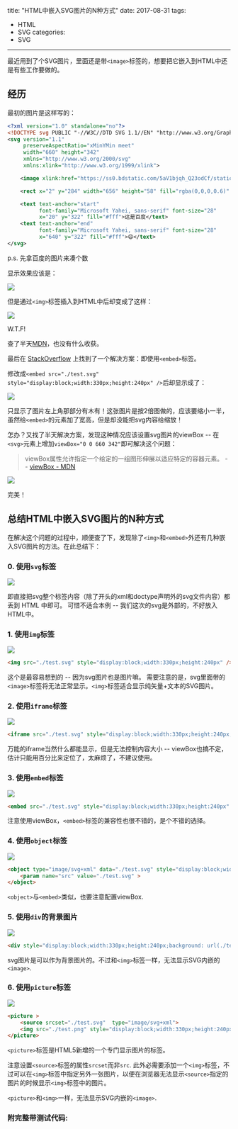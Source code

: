 title: "HTML中嵌入SVG图片的N种方式"
date: 2017-08-31
tags:
  - HTML
  - SVG
categories: 
  - SVG
---

最近用到了个SVG图片，里面还是带`<image>`标签的，想要把它嵌入到HTML中还是有些工作要做的。

<!-- more -->

## 经历

最初的图片是这样写的：

```svg
<?xml version="1.0" standalone="no"?>
<!DOCTYPE svg PUBLIC "-//W3C//DTD SVG 1.1//EN" "http://www.w3.org/Graphics/SVG/1.1/DTD/svg11.dtd">
<svg version="1.1"
     preserveAspectRatio="xMinYMin meet"
     width="660" height="342"
     xmlns="http://www.w3.org/2000/svg"
     xmlns:xlink="http://www.w3.org/1999/xlink">

    <image xlink:href="https://ss0.bdstatic.com/5aV1bjqh_Q23odCf/static/superman/img/logo/bd_logo1_31bdc765.png" width="660" height="342"/>

    <rect x="2" y="284" width="656" height="58" fill="rgba(0,0,0,0.6)" stroke-width="1" ></rect>

    <text text-anchor="start"
          font-family="Microsoft Yahei, sans-serif" font-size="28"
          x="20" y="322" fill="#fff">这是百度</text>
    <text text-anchor="end"
          font-family="Microsoft Yahei, sans-serif" font-size="28"
          x="640" y="322" fill="#fff">😄</text>
</svg>
```
p.s. 先拿百度的图片来凑个数

显示效果应该是：

![](https://ww1.sinaimg.cn/large/006Vei6ogy1fj2nvw72qlj30i809ljs0.jpg)

但是通过`<img>`标签插入到HTML中后却变成了这样：

![](https://ww1.sinaimg.cn/large/006Vei6ogy1fj2nxkg180j309806wwf7.jpg)

W.T.F!

查了半天[MDN](https://developer.mozilla.org/en-US/docs/Web/SVG/Element/image)，也没有什么收获。

最后在 [StackOverflow](https://stackoverflow.com/questions/41195669/images-in-svg-image-tags-not-showing-up-in-chrome-but-displays-locally) 上找到了一个解决方案：即使用`<embed>`标签。

修改成`<embed src="./test.svg" style="display:block;width:330px;height:240px" />`后却显示成了：

![](https://ww1.sinaimg.cn/large/006Vei6ogy1fj2oqz27nej309r07j3yi.jpg)

只显示了图片左上角那部分有木有！这张图片是按2倍图做的，应该要缩小一半，虽然给`<embed>`的元素加了宽高，但是却没能把svg内容给缩放！

怎办？又找了半天解决方案，发现这种情况应该设置svg图片的viewBox -- 在`<svg>`元素上增加`viewBox="0 0 660 342"`即可解决这个问题：

> viewBox属性允许指定一个给定的一组图形伸展以适应特定的容器元素。
> -- [viewBox - MDN](https://developer.mozilla.org/zh-CN/docs/Web/SVG/Attribute/viewBox)

![](https://ww1.sinaimg.cn/large/006Vei6ogy1fj2oudb4bjj309504wq31.jpg)

完美！

## 总结HTML中嵌入SVG图片的N种方式

在解决这个问题的过程中，顺便查了下，发现除了`<img>`和`<embed>`外还有几种嵌入SVG图片的方法。在此总结下：

### 0. 使用`svg`标签

![](https://ww1.sinaimg.cn/large/006Vei6ogy1fj2pw6rk46j309o05l74e.jpg)

即直接把svg整个标签内容（除了开头的xml和doctype声明外的svg文件内容）都丢到 HTML 中即可。
可惜不适合本例 -- 我们这次的svg是外部的，不好放入HTML中。

### 1. 使用`img`标签

![](https://ww1.sinaimg.cn/large/006Vei6ogy1fj2pwi60wcj309e05edgb.jpg)

```html
<img src="./test.svg" style="display:block;width:330px;height:240px" />
```

这个是最容易想到的 -- 因为svg图片也是图片嘛。
需要注意的是，svg里面带的`<image>`标签将无法正常显示。`<img>`标签适合显示纯矢量+文本的SVG图片。

### 2. 使用`iframe`标签

![](https://ww1.sinaimg.cn/large/006Vei6ogy1fj2pww813uj309j07bt8n.jpg)

```html
<iframe src="./test.svg" style="display:block;width:330px;height:240px;border:none;" ></iframe>
```

万能的iframe当然什么都能显示，但是无法控制内容大小 -- viewBox也搞不定，估计只能用百分比来定位了，太麻烦了，不建议使用。

### 3. 使用`embed`标签

![](https://ww1.sinaimg.cn/large/006Vei6ogy1fj2px7d87xj309o05e0su.jpg)

```html
<embed src="./test.svg" style="display:block;width:330px;height:240px" />
```
注意使用viewBox，`<embed>`标签的兼容性也很不错的，是个不错的选择。

### 4. 使用`object`标签

![](https://ww1.sinaimg.cn/large/006Vei6ogy1fj2pxh0j7gj309g054wel.jpg)

```html
<object type="image/svg+xml" data="./test.svg" style="display:block;width:330px;height:240px" >
    <param name="src" value="./test.svg" >
</object>
```

`<object>`与`<embed>`类似，也要注意配置viewBox.

### 5. 使用`div`的背景图片

![](https://ww1.sinaimg.cn/large/006Vei6ogy1fj2pxsxvt2j309h05gjrv.jpg)

```html
<div style="display:block;width:330px;height:240px;background: url(./test.svg) no-repeat;background-size: 100%;" ></div>
```

svg图片是可以作为背景图片的。不过和`<img>`标签一样，无法显示SVG内嵌的`<image>`.

### 6. 使用`picture`标签

![](https://ww1.sinaimg.cn/large/006Vei6ogy1fj2py3gul6j309l05bdgb.jpg)

```html
<picture >
    <source srcset="./test.svg"  type="image/svg+xml">
    <img src="./test.png" style="display:block;width:330px;height:240px">
</picture>
```

`<picture>`标签是HTML5新增的一个专门显示图片的标签。

注意设置`<source>`标签的属性`srcset`而非`src`. 此外必需要添加一个`<img>`标签，不过可以在`<img>`标签中指定另外一张图片，以便在浏览器无法显示`<source>`指定的图片的时候显示`<img>`标签中的图片。

`<picture>`和`<img>`一样，无法显示SVG内嵌的`<image>`.

### 附完整带测试代码:
<script src="https://gist.github.com/Clarence-pan/be0a2c14df52a39095b93054a77123c9.js"></script>


